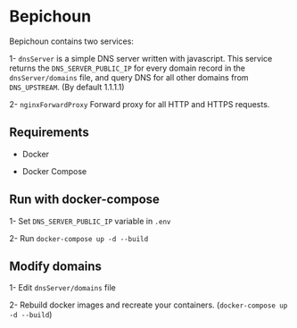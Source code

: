 # Bepichoun

Bepichoun contains two services:

1- `dnsServer` is a simple DNS server written with javascript. This service returns the `DNS_SERVER_PUBLIC_IP` for every domain record in the `dnsServer/domains` file, and query DNS for all other domains from `DNS_UPSTREAM`. (By default 1.1.1.1)

2- `nginxForwardProxy` Forward proxy for all HTTP and HTTPS requests.

## Requirements

- Docker

- Docker Compose

## Run with docker-compose

1- Set `DNS_SERVER_PUBLIC_IP` variable in `.env`

2- Run `docker-compose up -d --build`

## Modify domains

1- Edit `dnsServer/domains` file

2- Rebuild docker images and recreate your containers. (`docker-compose up -d --build`)
